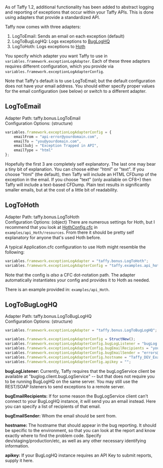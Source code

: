 As of Taffy 1.2, additional functionality has been added to abstract logging and reporting of exceptions that occur within your Taffy APIs. This is done using adapters that provide a standardized API.

Taffy now comes with three adapters:

1. LogToEmail: Sends an email on each exception (default)
1. LogToBugLogHQ: Logs exceptions to [BugLogHQ](https://github.com/oarevalo/BugLogHQ)
1. LogToHoth: Logs exceptions to [Hoth](https://github.com/aarongreenlee/Hoth)

You specify which adapter you want Taffy to use in `variables.framework.exceptionLogAdapter`. Each of these three adapters requires different configuration, which you provide via `variables.framework.exceptionLogAdapterConfig`.

Note that Taffy's default is to use LogToEmail; but the default configuration does not have your email address. You should either specify proper values for the email configuration (see below) or switch to a different adapter.

## LogToEmail

Adapter Path: taffy.bonus.LogToEmail<br/>
Configuration Options: (structure)

```javascript
variables.framework.exceptionLogAdapterConfig = {
	emailFrom = "api-error@yourdomain.com",
	emailTo = "you@yourdomain.com",
	emailSubj = "Exception Trapped in API",
	emailType = "html"
};
```

Hopefully the first 3 are completely self explanatory. The last one may bear a tiny bit of explanation. You can choose either "html" or "text". If you choose "html" (the default), then Taffy will include an HTML CFDump of the exception in the email. If you choose "text" (only available on CF8+) then Taffy will include a text-based CFDump. Plain text results in significantly smaller emails, but at the cost of a little bit of readability.

## LogToHoth

Adapter Path: taffy.bonus.LogToHoth<br/>
Configuration Options: (object) There are numerous settings for Hoth, but I recommend that you look at [HothConfig.cfc](https://github.com/atuttle/Taffy/blob/develop/examples/api_Hoth/resources/HothConfig.cfc) in `examples/api_Hoth/resources`. From there it should be pretty self explanatory for anyone that's used Hoth before.

A typical Application.cfc configuration to use Hoth might resemble the following:

```javascript
variables.framework.exceptionLogAdapter = "taffy.bonus.LogToHoth";
variables.framework.exceptionLogAdapterConfig = "taffy.examples.api_hoth.resources.HothConfig";
```

Note that the config is _also_ a CFC dot-notation path. The adapter automatically instantiates your config and provides it to Hoth as needed.

There is an example provided in: `examples/api_Hoth`.

## LogToBugLogHQ

Adapter Path: taffy.bonus.LogToBugLogHQ<br/>
Configuration Options: (structure)

```javascript
variables.framework.exceptionLogAdapter = "taffy.bonus.LogToBugLogHQ";

variables.framework.exceptionLogAdapterConfig = StructNew();
variables.framework.exceptionLogAdapterConfig.bugLogListener = "bugLog.listeners.bugLogListenerWS";
variables.framework.exceptionLogAdapterConfig.bugEmailRecipients = "you@yourdomain.com";
variables.framework.exceptionLogAdapterConfig.bugEmailSender = "errors@yourdomain.com";
variables.framework.exceptionLogAdapterConfig.hostname = "Taffy_DEV_Examples";
variables.framework.exceptionLogAdapterConfig.apikey = "";
```

**bugLogListener:** Currently, Taffy requires that the bugLogService client be available at "buglog.client.bugLogService" -- but that does not require you to be running BugLogHQ on the same server. You may still use the REST/SOAP listeners to send exceptions to a remote server.

**bugEmailRecipients:** If for some reason the BugLogService client can't connect to your BugLogHQ instance, it will send you an email instead. Here you can specify a list of recipients of that email.

**bugEmailSender:** Whom the email should be sent from.

**hostname:** The hostname that should appear in the bug reporting. It should be specific to the environment, so that you can look at the report and know exactly where to find the problem code. Specify dev/staging/production/etc, as well as any other necessary identifying information.

**apikey:** If your BugLogHQ instance requires an API Key to submit reports, supply it here.